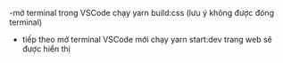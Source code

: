 -mở terminal trong VSCode chạy yarn build:css (lưu ý không được đóng terminal)
- tiếp theo mở terminal VSCode mới chạy yarn start:dev trang web sẽ được hiển thị

<!---
VanKiet414/VanKiet414 is a ✨ special ✨ repository because its `README.md` (this file) appears on your GitHub profile.
You can click the Preview link to take a look at your changes.
--->
